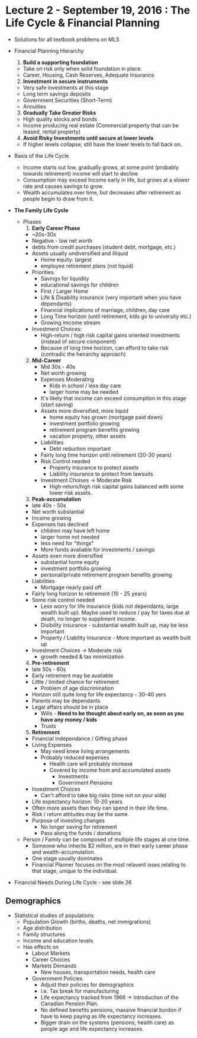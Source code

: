 # Lecture 2 - September 19, 2016 : The Life Cycle & Financial Planning

* Solutions for all textbook problems on MLS

* Financial Planning Hierarchy
  1. **Build a supporting foundation** 
    * Take on risk only when solid foundation in place.
    * Career, Housing, Cash Reserves, Adequate Insurance
  2. **Investment in secure instruments**
    * Very safe investments at this stage
    * Long term savings deposits
    * Government Securities (Short-Term)
    * Annuities
  3. **Gradually Take Greater Risks**
    * High quality stocks and bonds
    * Income producing real estate (Commercial property that can be leased, rental property)
  4. **Avoid Risky Investments until secure at lower levels**
  * If higher levels collapse, still have the lower levels to fall back on.
* Basis of the Life Cycle
  * Income starts out low, gradually grows, at some point (probably towards retirement) income will start to decline
  * Consumption may exceed Income early in life, but grows at a slower rate and causes savings to grow.
  * Wealth accumulates over time, but decreases after retirement as people begin to draw from it.
* **The Family Life Cycle**
  * Phases
    1. **Early Career Phase**
      * ~20s-30s
      * Negative - low net worth
      * debts from credit purchases (student debt, mortgage, etc.)
      * Assets usually undiversified and illiquid
        * Home equity: largest
        * employee retirement plans (not liquid)
      * Priorities
        * Savings for liquidity
        * educational savings for children
        * First / Larger Home
        * Life & Disability insurance (very important when you have dependants)
        * Financial implications of marriage, children, day care
        * Long Time horizon (until retirement, kids go to university etc.)
        * Growing imcome stream
      * Investment Choices:
        * High-return / high risk capital gains oriented investments (instead of secure component)
        * Because of long time horizon, can afford to take risk (contradic the heirarchy approach)
    2. **Mid-Career**
        * Mid 30s - 40s
        * Net worth growing
        * Expenses Moderating
          * Kids in school / less day care
          * larger home may be needed
        * It's likely that income can exceed consumption in this stage (start saving)
        * Assets more diversified, more liquid
          * home equity has grown (mortgage paid down)
          * investment portfolio growing
          * retirement program benefits growing
          * vacation property, other assets
        * Liabilities
          * Debt reduction important
        * Fairly long time horizon until retirement (20-30 years)
        * Risk Control needed
          * Property insurance to protect assets
          * Liability insurance to protect from lawsuits
        * Investment Choises -> Moderate Risk
          * High-return/high risk capital gains balanced with some lower risk assets.
    3. **Peak-accumulation**
      * late 40s - 50s
      * Net worth substantial 
      * Income growing
      * Expenses has declined
        * chlidren may have left home
        * larger home not needed
        * less need for "things" 
        * More funds avaliable for investments / savings
      * Assets even more diversified
        * substantial home equity
        * investment portfolio growing
        * personal/private retirement program benefits growing
      * Liabilities
        * Mortgage nearly paid off
      * Fairly long horizon to retirement (10 - 25 years)
      * Some risk control needed
        * Less worry for life insurance (kids not dependants, large wealth built up). Maybe used to reduce / pay for taxes due at death, no longer to suppliment income.
        * Disibility insurance - substantial wealth built up, may be less important
        * Property / Liability Insurance - More important as wealth built up
      * Investment Choices -> Moderate risk
        * growth needed & tax minimization
    4. **Pre-retirement**
      * late 50s - 60s
      * Early retirement may be avaliable
      * Little / limited chance for retirement
        * Problem of age discrimination
      * Horizon still quite long for life expectancy - 30-40 yers
      * Parents may be dependants
      * Legal affairs should be in place
        * Wills - **Need to be thought about early on, as soon as you have any money / kids**
        * Trusts
    5. **Retirement**
      * Financial Independance / Gifting phase
      * Living Expenses
        * May need knew living arrangements
        * Probably reduced expenses
          * Health care will probably increase
          * Covered by income from and accumulated assets
            * Investments
            * Government Pensions
      * Investment Choices
        * Can't afford to take big risks (time not on your side)
      * Life expectancy horizon: 10-20 years
      * Often more assets than they can spend in their life time.
      * Risk / return attitudes may be the same.
      * Purpose of investing changes
        * No longer saving for retirement
        * Pass along the funds / donations 
  * Person / Family can be composed of multiple life stages at one time.
    * Someone who inherits $2 million, are in their early career phase and wealth-accumulation.
    * One stage usually dominates
    * Financial Planner focuses on the most relavent isses relating to that stage, unique to the individual.
* Financial Needs During Life Cycle - see slide 26
## Demographics
* Statistical studies of populations
  * Population Growth (births, deaths, net immigrations)
  * Age distribution
  * Family structures
  * Income and education levels
  * Has effects on
    * Labout Markets
    * Career Choices
    * Markets Demands
      * New houses, transportation needs, health care
    * Government Policies
      * Adjust their policies for demographics
      * i.e. Tax break for manufacturing
      * Life expectancy tracked from 1966 -> Introduction of the Canadian Pension Plan.
      * No defined benefits pensions, massive financial burdon if have to keep paying as life expectancy increases.
      * Bigger drain on the systems (pensions, health care) as people age and life expectancy increases.

